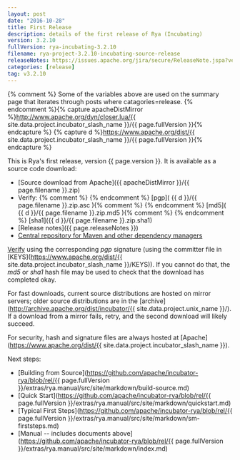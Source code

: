 ```yaml
---
layout: post
date: "2016-10-28"
title: First Release
description: details of the first release of Rya (Incubating)
version: 3.2.10
fullVersion: rya-incubating-3.2.10
filename: rya-project-3.2.10-incubating-source-release
releaseNotes: https://issues.apache.org/jira/secure/ReleaseNote.jspa?version=12334209&styleName=Html&projectId=12319020
categories: [release]
tag: v3.2.10
---
```

{% comment %}
Some of the variables above are used on the summary page that iterates through posts where catagories=release.
{% endcomment %}{% capture apacheDistMirror %}http://www.apache.org/dyn/closer.lua/{{ site.data.project.incubator_slash_name }}/{{ page.fullVersion }}{% endcapture %}
{% capture d %}https://www.apache.org/dist/{{ site.data.project.incubator_slash_name }}/{{ page.fullVersion }}{% endcapture %}





This is Rya's first release, version {{ page.version }}.  It is available as a source code download:

- [Source download from Apache]({{ apacheDistMirror }}/{{ page.filename }}.zip)
- Verify: {% comment %}
{% endcomment %} [pgp]( {{ d }}/{{ page.filename }}.zip.asc ){% comment %}
{% endcomment %} [md5]( {{ d }}/{{ page.filename }}.zip.md5 ){% comment %}
{% endcomment %} [sha1]({{ d }}/{{ page.filename }}.zip.sha1)
- [Release notes]({{ page.releaseNotes }})
- [Central repository for Maven and other dependency managers](https://search.maven.org/#search%7Cga%7C1%7Cg%3A%22org.apache.rya%22)

[Verify](http://www.apache.org/dyn/closer.cgi#verify)
using the corresponding *pgp* signature (using the committer file in
[KEYS](https://www.apache.org/dist/{{ site.data.project.incubator_slash_name }}/KEYS)).
If you cannot do that, the *md5* or *sha1* hash file may be used to check that the
download has completed okay.

For fast downloads, current source distributions are hosted on mirror servers;
older source distributions are in the
[archive](http://archive.apache.org/dist/incubator/{{ site.data.project.unix_name }}/).
If a download from a mirror fails, retry, and the second download will likely
succeed.

For security, hash and signature files are always hosted at
[Apache](https://www.apache.org/dist/{{ site.data.project.incubator_slash_name }}).

Next steps:
- [Building from Source](https://github.com/apache/incubator-rya/blob/rel/{{ page.fullVersion }}/extras/rya.manual/src/site/markdown/build-source.md)
- [Quick Start](https://github.com/apache/incubator-rya/blob/rel/{{ page.fullVersion }}/extras/rya.manual/src/site/markdown/quickstart.md)
- [Typical First Steps](https://github.com/apache/incubator-rya/blob/rel/{{ page.fullVersion }}/extras/rya.manual/src/site/markdown/sm-firststeps.md)
- [Manual -- includes documents above](https://github.com/apache/incubator-rya/blob/rel/{{ page.fullVersion }}/extras/rya.manual/src/site/markdown/index.md)
